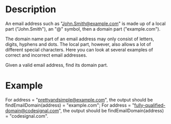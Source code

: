 # Description

An email address such as "John.Smith@example.com" is made up of a local part ("John.Smith"), an "@" symbol, then a domain part ("example.com").

The domain name part of an email address may only consist of letters, digits, hyphens and dots. The local part, however, also allows a lot of different special characters. Here you can look at several examples of correct and incorrect email addresses.

Given a valid email address, find its domain part.

# Example

For address = "prettyandsimple@example.com", the output should be
findEmailDomain(address) = "example.com";
For address = "fully-qualified-domain@codesignal.com", the output should be
findEmailDomain(address) = "codesignal.com".